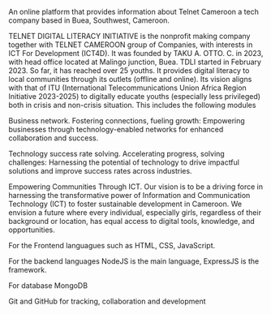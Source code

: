 <!----------------------------------- About Telnet ------------------------>
An online platform that provides information about Telnet Cameroon a tech company based in Buea, Southwest, Cameroon.

TELNET DIGITAL LITERACY INITIATIVE is the nonprofit making company together with TELNET CAMEROON group of Companies, with interests in ICT For Development (ICT4D). It was founded by TAKU A. OTTO. C. in 2023, with head office located at Malingo junction, Buea. TDLI started in February 2023. So far, it has reached over 25 youths. It provides digital literacy to local communities through its outlets (offline and online). Its vision aligns with that of ITU (International Telecommunications Union Africa Region Initiative 2023-2025) to digitally educate youths (especially less privileged) both in crisis and non-crisis situation. This includes the following modules

Business network.
Fostering connections, fueling growth: Empowering businesses through technology-enabled networks for enhanced collaboration and success.

Technology success rate solving.
Accelerating progress, solving challenges: Harnessing the potential of technology to drive impactful solutions and improve success rates across industries.


<!---------------------------------- OUR VISION ------------------------------------------->
Empowering Communities Through ICT.
Our vision is to be a driving force in harnessing the transformative power of Information and Communication Technology (ICT) to foster sustainable development in Cameroon. We envision a future where every individual, especially girls, regardless of their background or location, has equal access to digital tools, knowledge, and opportunities.


<!------------------------------ Implementation and Integration ------------------------------------>

For the Frontend languagues  such as HTML, CSS, JavaScript.

For the backend languages NodeJS is the main language, ExpressJS is the framework.

For database MongoDB 


<!-------------------------- Miscellaneous ------------------------------------>

Git and GitHub for tracking, collaboration and development


